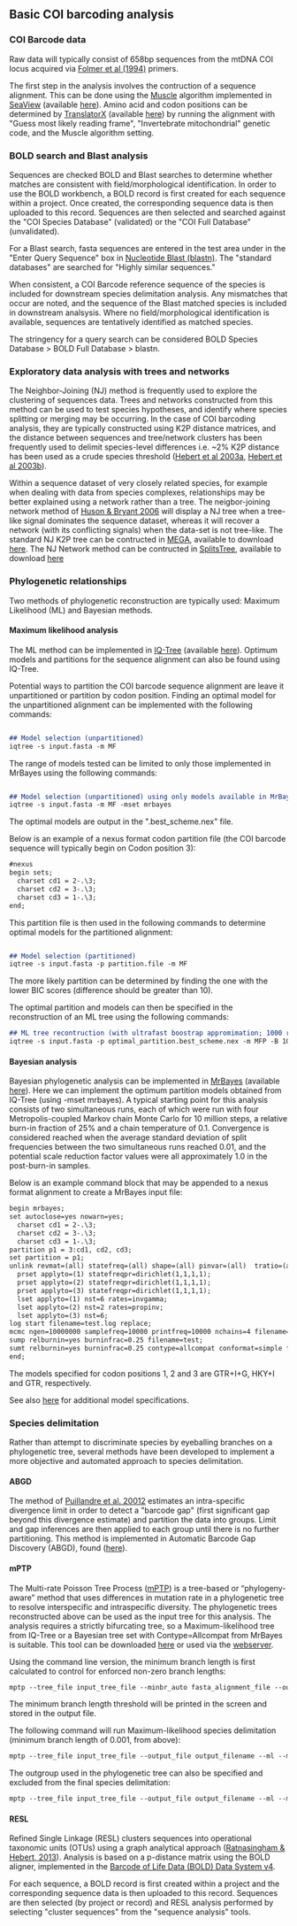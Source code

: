 ## Basic COI barcoding analysis
### COI Barcode data
Raw data will typically consist of 658bp sequences from the mtDNA COI locus acquired via [Folmer et al (1994)](https://pubmed.ncbi.nlm.nih.gov/7881515) primers. 

The first step in the analysis involves the contruction of a sequence alignment. This can be done using the [Muscle](https://academic.oup.com/nar/article/32/5/1792/2380623) algorithm implemented in [SeaView](https://academic.oup.com/mbe/article/27/2/221/970247) (available [here](http://doua.prabi.fr/software/seaview)). Amino acid and codon positions can be determined by [TranslatorX](https://academic.oup.com/nar/article/38/suppl_2/W7/1094709) (available [here](http://translatorx.co.uk)) by running the alignment with "Guess most likely reading frame", "Invertebrate mitochondrial" genetic code, and the Muscle algorithm setting. 

### BOLD search and Blast analysis
Sequences are checked BOLD and Blast searches to determine whether matches are consistent with field/morphological identification. In order to use the BOLD workbench, a BOLD record is first created for each sequence within a project. Once created, the corresponding sequence data is then uploaded to this record. Sequences are then selected and searched against the "COI Species Database" (validated) or the "COI Full Database" (unvalidated). 

For a Blast search, fasta sequences are entered in the test area under in the "Enter Query Sequence" box in [Nucleotide Blast (blastn)](https://blast.ncbi.nlm.nih.gov/Blast.cgi?PROGRAM=blastn&PAGE_TYPE=BlastSearch&BLAST_SPEC=&LINK_LOC=blasttab&LAST_PAGE=blastn). The "standard databases" are searched for "Highly similar sequences."

When consistent, a COI Barcode reference sequence of the species is included for downstream species delimitation analysis. Any mismatches that occur are noted, and the sequence of the Blast matched species is included in downstream analsysis. Where no field/morphological identification is available, sequences are tentatively identified as matched species. 

The stringency for a query search can be considered BOLD Species Database > BOLD Full Database > blastn. 

### Exploratory data analysis with trees and networks
The Neighbor-Joining (NJ) method is frequently used to explore the clustering of sequences data. Trees and networks constructed from this method can be used to test species hypotheses, and identify where species splitting or merging may be occurring. In the case of COI barcoding analysis, they are typically constructed using K2P distance matrices, and the distance between sequences and tree/network clusters has been frequently used to delimit species-level differences i.e. ~2% K2P distance has been used as a crude species threshold ([Hebert et al 2003a](https://royalsocietypublishing.org/doi/10.1098/rspb.2002.2218), [Hebert et al 2003b](https://royalsocietypublishing.org/doi/10.1098/rsbl.2003.0025)). 

Within a sequence dataset of very closely related species, for example when dealing with data from species complexes, relationships may be better explained using a network rather than a tree. The neigbor-joining network method of [Huson & Bryant 2006](https://academic.oup.com/mbe/article/23/2/254/1118872) will display a NJ tree when a tree-like signal dominates the sequence dataset, whereas it will recover a network (with its conflicting signals) when the data-set is not tree-like. 
The standard NJ K2P tree can be contructed in [MEGA](https://academic.oup.com/bib/article/5/2/150/330185), available to download [here](https://www.megasoftware.net/). The NJ Network method can be contructed in [SplitsTree](https://academic.oup.com/mbe/article/23/2/254/1118872), available to download [here](https://uni-tuebingen.de/fakultaeten/mathematisch-naturwissenschaftliche-fakultaet/fachbereiche/informatik/lehrstuehle/algorithms-in-bioinformatics/software/splitstree/)

### Phylogenetic relationships
Two methods of phylogenetic reconstruction are typically used: Maximum Likelihood (ML) and Bayesian methods.
#### Maximum likelihood analysis
The ML method can be implemented in [IQ-Tree](https://academic.oup.com/mbe/article/37/5/1530/5721363) (available [here](http://www.iqtree.org/)). Optimum models and partitions for the sequence alignment can also be found using IQ-Tree.    

Potential ways to partition the COI barcode sequence alignment are leave it unpartitioned or partition by codon position. Finding an optimal model for the unpartitioned alignment can be implemented with the following commands:
 

```markdown

## Model selection (unpartitioned)
iqtree -s input.fasta -m MF

```
The range of models tested can be limited to only those implemented in MrBayes using the following commands:
```markdown

## Model selection (unpartitioned) using only models available in MrBayes
iqtree -s input.fasta -m MF -mset mrbayes

```
The optimal models are output in the ".best_scheme.nex" file.

Below is an example of a nexus format codon partition file (the COI barcode sequence will typically begin on Codon position 3):

```markdown
#nexus
begin sets;
  charset cd1 = 2-.\3;
  charset cd2 = 3-.\3;
  charset cd3 = 1-.\3;
end;

```
This partition file is then used in the following commands to determine optimal models for the partitioned alignment:
```markdown

## Model selection (partitioned)
iqtree -s input.fasta -p partition.file -m MF

```
The more likely partition can be determined by finding the one with the lower BIC scores (difference should be greater than 10). 

The optimal partition and models can then be specified in the reconstruction of an ML tree using the following commands:

```markdown
## ML tree recontruction (with ultrafast boostrap appromimation; 1000 reps) with optimal models (from optimal partition) specified in "optimal_partition.best_scheme.nex".
iqtree -s input.fasta -p optimal_partition.best_scheme.nex -m MFP -B 1000

```

#### Bayesian analysis
Bayesian phylogenetic analysis can be implemented in [MrBayes](https://academic.oup.com/bioinformatics/article/19/12/1572/257621) (available [here](http://nbisweden.github.io/MrBayes)). Here we can implement the optimum partition models obtained from IQ-Tree (using -mset mrbayes). A typical starting point for this analysis consists of two simultaneous runs, each of which were run with four Metropolis-coupled Markov chain Monte Carlo for 10 million steps, a relative burn-in fraction of 25% and a chain temperature of 0.1. Convergence is considered reached when the average standard deviation of split frequencies between the two simultaneous runs reached 0.01, and the potential scale reduction factor values were all approximately 1.0 in the post-burn-in samples. 

Below is an example command block that may be appended to a nexus format alignment to create a MrBayes input file:
```markdown
begin mrbayes;
set autoclose=yes nowarn=yes;
  charset cd1 = 2-.\3;
  charset cd2 = 3-.\3;
  charset cd3 = 1-.\3;
partition p1 = 3:cd1, cd2, cd3;
set partition = p1;
unlink revmat=(all) statefreq=(all) shape=(all) pinvar=(all)  tratio=(all);
  prset applyto=(1) statefreqpr=dirichlet(1,1,1,1);
  prset applyto=(2) statefreqpr=dirichlet(1,1,1,1);
  prset applyto=(3) statefreqpr=dirichlet(1,1,1,1);
  lset applyto=(1) nst=6 rates=invgamma; 
  lset applyto=(2) nst=2 rates=propinv; 
  lset applyto=(3) nst=6; 
log start filename=test.log replace;
mcmc ngen=10000000 samplefreq=10000 printfreq=10000 nchains=4 filename=test temp=0.10;
sump relburnin=yes burninfrac=0.25 filename=test;
sumt relburnin=yes burninfrac=0.25 contype=allcompat conformat=simple filename=test;
end;
```
The models specified for codon positions 1, 2 and 3 are GTR+I+G, HKY+I and GTR, respectively.

See also [here](https://gist.github.com/brantfaircloth/895282) for additional model specifications.

### Species delimitation 
Rather than attempt to discriminate species by eyeballing branches on a phylogenetic tree, several methods have been developed to implement a more objective and automated approach to species delimitation.
#### ABGD
The method of [Puillandre et al. 20012](https://onlinelibrary.wiley.com/doi/abs/10.1111/j.1365-294X.2011.05239.x) estimates an intra-specific divergence limit in order to detect a "barcode gap" (first significant gap beyond this divergence estimate) and partition the data into groups. Limit and gap inferences are then applied to each group until there is no further partitioning. This method is implemented in Automatic Barcode Gap Discovery (ABGD), found ([here](https://bioinfo.mnhn.fr/abi/public/abgd/abgdweb.html)).

#### mPTP
The Multi-rate Poisson Tree Process ([mPTP](https://academic.oup.com/bioinformatics/article/33/11/1630/2929345)) is a tree-based or “phylogeny-aware” method that uses differences in mutation rate in a phylogenetic tree to resolve interspecific and intraspecific diversity. The phylogenetic trees reconstructed above can be used as the input tree for this analysis. The analysis requires a strictly bifurcating tree, so a Maximum-likelihood tree from IQ-Tree or a Bayesian tree set with Contype=Allcompat from MrBayes is suitable. This tool can be downloaded [here](https://mptp.h-its.org) or used via the [webserver](https://mptp.h-its.org).

Using the command line version, the minimum branch length is first calculated to control for enforced non-zero branch lengths:
```markdown
mptp --tree_file input_tree_file --minbr_auto fasta_alignment_file --output_file output_filename
```
The minimum branch length threshold will be printed in the screen and stored in the output file.

The following command will run Maximum-likelihood species delimitation (minimum branch length of 0.001, from above): 
```markdown
mptp --tree_file input_tree_file --output_file output_filename --ml --multi --minbr 0.001
```

The outgroup used in the phylogenetic tree can also be specified and excluded from the final species delimitation: 
```markdown
mptp --tree_file input_tree_file --output_file output_filename --ml --multi --minbr 0.001 --outgroup_crop --outgroup outgroup_sequence_name
```


#### RESL
Refined Single Linkage (RESL) clusters sequences into operational taxonomic units (OTUs) using a graph analytical approach ([Ratnasingham & Hebert, 2013](https://journals.plos.org/plosone/article?id=10.1371/journal.pone.0066213)). Analysis is based on a p-distance matrix using the BOLD aligner, implemented in the [Barcode of Life Data (BOLD) Data System v4](http://www.boldsystems.org).

For each sequence, a BOLD record is first created within a project and the corresponding sequence data is then uploaded to this record. Sequences are then selected (by project or record) and RESL analysis performed by selecting "cluster sequences" from the "sequence analysis" tools. 
